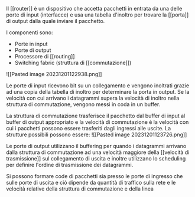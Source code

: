 Il [[router]] è un dispositivo che accetta pacchetti in entrata da una delle porte di input (interfacce) e usa una tabella d'inoltro per trovare la [[porta]] di output dalla quale inviare il pacchetto.

I componenti sono:
- Porte in input
- Porte di output
- Processore di [[routing]]
- Switching fabric (struttura di [[commutazione]])

![[Pasted image 20231201122938.png]]

Le porte di input ricevono bit su un collegamento e vengono inoltrati grazie ad una copia della tabella di inoltro per determinare la porta in output. Se la velocità con cui arrivano i datagrammi supera la velocità di inoltro nella struttura di commutazione, vengono messi in coda in un buffer.

La struttura di commutazione trasferisce il pacchetto dal buffer di input al buffer di output appropriato e la velocità di commutazione è la velocità con cui i pacchetti possono essere trasferiti dagli ingressi alle uscite. La strutture possibili possono essere:
![[Pasted image 20231201123726.png]]

Le porte di output utilizzano il buffering per quando i datagrammi arrivano dalla struttura di commutazione ad una velocità maggiore della [[velocità di trasmissione]] sul collegamento di uscita e inoltre utilizzano lo scheduling per definire l'ordine di trasmissione dei datagrammi.

Si possono formare code di pacchetti sia presso le porte di ingresso che sulle porte di uscita e ciò dipende da quantità di traffico sulla rete e le velocità relative della struttura di commutazione e della linea
